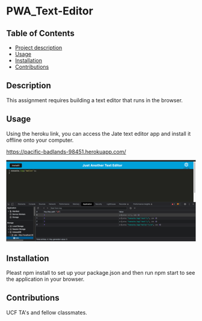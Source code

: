 # PWA_Text-Editor

## Table of Contents
- [Project description](#Description)
- [Usage](#Usage)
- [Installation](#Installation)
- [Contributions](#Contributions)


## Description
This assignment requires building a text editor that runs in the browser.

## Usage
Using the heroku link, you can access the Jate text editor app and install it offline onto your computer. 

https://pacific-badlands-98451.herokuapp.com/ 

![jate photo](./Develop/Screenshot%202022-12-02%20at%2012.52.26%20PM.png)


## Installation
Pleast npm install to set up your package.json and then run npm start to see the application in your browser.

## Contributions
UCF TA's and fellow classmates.